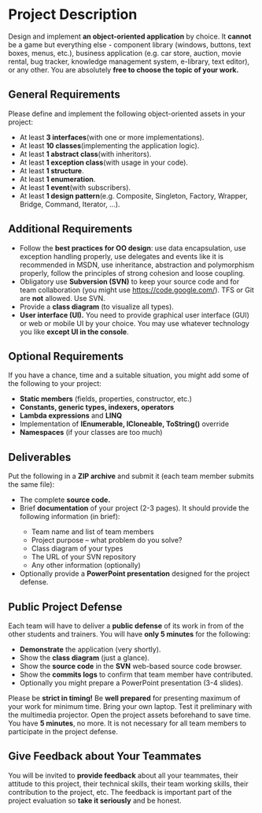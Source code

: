 <h1>Project Description</h1>
<p>Design and implement <strong>an object-oriented application</strong> by choice. It <strong>cannot</strong> be a game but everything else - component library (windows, buttons, text boxes, menus, etc.), business application (e.g. car store, auction, movie rental, bug tracker, knowledge management system, e-library, text editor), or any other. You are absolutely <strong>free to choose the topic of your work.</strong></p>
<h2>General Requirements</h2>
<p>Please define and implement the following object-oriented assets in your project:</p>
<ul>
	<li>At least <strong>3 interfaces</strong>(with one or more implementations).</li>
	<li>At least <strong>10 classes</strong>(implementing the application logic).</li>
	<li>At least <strong>1 abstract class</strong>(with inheritors).</li>
	<li>At least <strong>1 exception class</strong>(with usage in your code).</li>
	<li>At least <strong>1 structure</strong>.</li>
	<li>At least <strong>1 enumeration</strong>.</li>
	<li>At least <strong>1 event</strong>(with subscribers).</li>
	<li>At least <strong>1 design pattern</strong>(e.g. Composite, Singleton, Factory, Wrapper, Bridge, Command, Iterator, …).</li>
</ul>
<h2>Additional Requirements</h2>
<ul>
	<li>Follow the <strong>best practices for OO design</strong>: use data encapsulation, use exception handling properly, use delegates and events like it is recommended in MSDN, use inheritance, abstraction and polymorphism properly, follow the principles of strong cohesion and loose coupling.</li>
	<li>Obligatory use <strong>Subversion (SVN)</strong> to keep your source code and for team collaboration (you might use <a href="https://code.google.com/">https://code.google.com/</a>). TFS or Git are <strong>not</strong> allowed. Use SVN.</li>
	<li>Provide a <strong>class diagram</strong> (to visualize all types).</li>
	<li><strong>User interface (UI).</strong> You need to provide graphical user interface (GUI) or web or mobile UI by your choice. You may use whatever technology you like <strong>except UI in the console</strong>.</li>
</ul>
<h2>Optional Requirements</h2>
<p>If you have a chance, time and a suitable situation, you might add some of the following to your project:</p>
<ul>
	<li><strong>Static members</strong> (fields, properties, constructor, etc.)</li>
	<li><strong>Constants, generic types, indexers, operators</strong></li>
	<li><strong>Lambda expressions</strong> and <strong>LINQ</strong></li>
	<li>Implementation of <strong>IEnumerable<T>, ICloneable, ToString()</strong> override</li>
	<li><strong>Namespaces</strong> (if your classes are too much)</li>
</ul>
<h2>Deliverables</h2>
<p>Put the following in a <strong>ZIP archive</strong> and submit it (each team member submits the same file):</p>
<ul>
	<li>The complete <strong>source code.</strong></li>
	<li>Brief <strong>documentation</strong> of your project (2-3 pages). It should provide the following information (in brief):</li>
	<ul>
		<li>Team name and list of team members</li>
		<li>Project purpose – what problem do you solve?</li>
		<li>Class diagram of your types</li>
		<li>The URL of your SVN repository</li>
		<li>Any other information (optionally)</li>
	</ul>
	<li>Optionally provide a <strong>PowerPoint presentation</strong> designed for the project defense.</li>
</ul>
<h2>Public Project Defense</h2>
<p>Each team will have to deliver a <strong>public defense</strong> of its work in from of the other students and trainers. You will have <strong>only 5 minutes</strong> for the following:</p>
<ul>
	<li><strong>Demonstrate</strong> the application (very shortly).</li>
	<li>Show the <strong>class diagram</strong> (just a glance).</li>
	<li>Show the <strong>source code</strong> in the <strong>SVN</strong> web-based source code browser.</li>
	<li>Show the <strong>commits logs</strong> to confirm that team member have contributed.</li>
	<li>Optionally you might prepare a PowerPoint presentation (3-4 slides).</li>
</ul>
<p>Please be <strong>strict in timing!</strong> Be <strong>well prepared</strong> for presenting maximum of your work for minimum time. Bring your own laptop. Test it preliminary with the multimedia projector. Open the project assets beforehand to save time. You have <strong>5 minutes</strong>, no more. It is not necessary for all team members to participate in the project defense.</p>
<h2>Give Feedback about Your Teammates</h2>
<p>You will be invited to <strong>provide feedback</strong> about all your teammates, their attitude to this project, their technical skills, their team working skills, their contribution to the project, etc. The feedback is important part of the project evaluation so <strong>take it seriously</strong> and be honest.</p>
